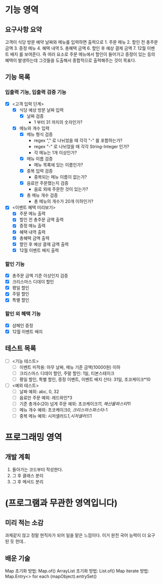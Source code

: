 # 기능 영역
## 요구사항 요약
고객이 식당 방문 예약 날짜와 메뉴를 입력하면 출력으로 1. 주문 메뉴 2. 할인 전 총주문 금액 3. 증정 메뉴 4. 혜택 내역 5. 총혜택 금액 6. 할인 후
예상 결제 금액 7. 12월 이벤트 배지 를 보여준다.
즉 여러 요소로 주문 메뉴에서 할인이 들어가고 증정이 있는 등의 혜택이 발생하는데 그것들을 도출해서 종합적으로 출력해주는 것이 목표다.
## 기능 목록
### 입출력 기능, 입출력 검증 기능
-[X] <고객 입력 단계>
  -[X] 식당 예상 방문 날짜 입력
    - [X] 날짜 검증
      - 1 부터 31 까지의 숫자인가?
  -[X] 메뉴와 개수 입력
    - [X] 메뉴 형식 검증
      - regex "," 로 나뉘었을 때 각각 "-" 를 포함하는가?
      - regex "-" 로 나뉘었을 때 각각 String-Integer 인가?
      - 각 메뉴는 1개 이상인가?
    - [X] 메뉴 이름 검증
      - 메뉴 목록에 있는 이름인가?
    - [X] 중복 입력 검증
      - 중복되는 메뉴 이름이 없는가?
    - [X] 음료만 주문했는지 검증
      - 음료 외에 주문한 것이 있는가?
    - [X] 총 메뉴 개수 검증
      - 총 메뉴의 개수가 20개 이하인가?

-[X] <이벤트 혜택 미리보기>
  -[X] 주문 메뉴 출력
  -[X] 할인 전 총주문 금액 출력
  -[X] 증정 메뉴 출력
  -[X] 혜택 내역 출력
  -[X] 총혜택 금액 출력
  -[X] 할인 후 예상 결제 금액 출력
  -[X] 12월 이벤트 배지 출력

### 할인 기능
- [X] 총주문 금액 기준 이상인지 검증
- [X] 크리스마스 디데이 할인
- [X] 평일 할인
- [X] 주말 할인
- [X] 특별 할인

### 할인 외 혜택 기능
- [X] 샴페인 증정
- [X] 12월 이벤트 배지
## 테스트 목록
- [ ] <기능 테스트>
  - [ ] 이벤트 미적용: 아무 날짜, 메뉴 기준 금액(10000원) 이하
  - [ ] 크리스마스 디데이 할인, 주말 할인: 1일, 티본스테이크
  - [ ] 평일 할인, 특별 할인, 증정 이벤트, 이벤트 배지 산타: 31일, 초코케이크*10
- [ ] <예외 테스트>
  - [ ] 날짜 예외: abc, 0, 32
  - [ ] 음료만 주문 예외: 레드와인*3
  - [ ] 기준 총개수(20) 넘게 주문 예외: 초코케이크*11, 해산물파스타*11
  - [ ] 메뉴 개수 예외: 초코케이크*0, 크리스마스파스타*-1
  - [ ] 중복 메뉴 예외: 시저샐러드*1,시저샐러드*1

# 프로그래밍 영역
## 개발 계획
1. 돌아가는 코드부터 작성한다.
2. 그 후 클래스 분리
3. 그 후 메서드 분리


# (프로그램과 무관한 영역입니다)
## 미리 적는 소감
과제같지 않고 정말 현직자가 되어 일을 맡은 느낌이다. 이거 완전 국어 능력이 더 요구된 듯 한데..
## 배운 기술
Map 초기화 방법: Map.of()
ArrayList 초기화 방법: List.of()
Map iterate 방법: Map.Entry<> for each (mapObject).entrySet()